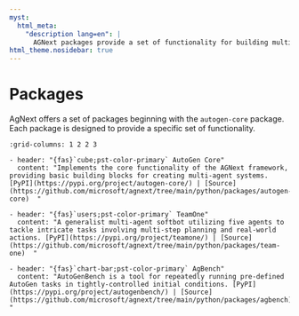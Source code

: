 ```yaml
---
myst:
  html_meta:
    "description lang=en": |
      AGNext packages provide a set of functionality for building multi-agent applications with AI agents.
html_theme.nosidebar: true
---
```


# Packages

AgNext offers a set of packages beginning with the `autogen-core` package. Each package is designed to provide a specific set of functionality.

```{gallery-grid}
:grid-columns: 1 2 2 3

- header: "{fas}`cube;pst-color-primary` AutoGen Core"
  content: "Implements the core functionality of the AGNext framework, providing basic building blocks for creating multi-agent systems. [PyPI](https://pypi.org/project/autogen-core/) | [Source](https://github.com/microsoft/agnext/tree/main/python/packages/autogen-core)  "

- header: "{fas}`users;pst-color-primary` TeamOne"
  content: "A generalist multi-agent softbot utilizing five agents to tackle intricate tasks involving multi-step planning and real-world actions. [PyPI](https://pypi.org/project/teamone/) | [Source](https://github.com/microsoft/agnext/tree/main/python/packages/team-one)  "

- header: "{fas}`chart-bar;pst-color-primary` AgBench"
  content: "AutoGenBench is a tool for repeatedly running pre-defined AutoGen tasks in tightly-controlled initial conditions. [PyPI](https://pypi.org/project/autogenbench/) | [Source](https://github.com/microsoft/agnext/tree/main/python/packages/agbench)  "
```
